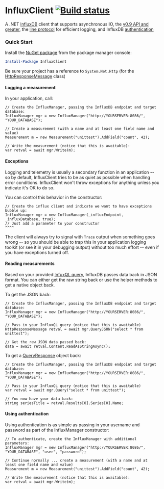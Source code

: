 # InfluxClient [![Build status](https://ci.appveyor.com/api/projects/status/kab7aiacy0vjv1sr?svg=true)](https://ci.appveyor.com/project/danesparza/influxclient)
A .NET [InfluxDB](https://influxdb.com/) client that supports asynchronous IO, the [v0.9 API and greater](https://influxdb.com/docs/v0.9/introduction/overview.html), the [line protocol](https://influxdb.com/docs/v0.9/write_protocols/line.html) for efficient logging, and InfluxDB [authentication](https://influxdb.com/docs/v0.9/administration/authentication_and_authorization.html)

### Quick Start
Install the [NuGet package](https://www.nuget.org/packages/InfluxClient/) from the package manager console:

```powershell
Install-Package InfluxClient
```

Be sure your project has a reference to `System.Net.Http` (for the [HttpResponseMessage](https://msdn.microsoft.com/en-us/library/system.net.http.httpresponsemessage(v=vs.118).aspx) class)

#### Logging a measurement
In your application, call:

```CSharp
// Create the InfluxManager, passing the InfluxDB endpoint and target database:
InfluxManager mgr = new InfluxManager("http://YOURSERVER:8086/", "YOUR_DATABASE");

// Create a measurement (with a name and at least one field name and value)
Measurement m = new Measurement("unittest").AddField("count", 42);

// Write the measurement (notice that this is awaitable):
var retval = await mgr.Write(m);
```

#### Exceptions
Logging and telemetry is usually a secondary function in an application -- so by default, InfluxClient tries to be as quiet as possible when handling error conditions.  InfluxClient won't throw exceptions for anything unless you indicate it's OK to do so. 

You can control this behavior in the constructor:

```CSharp
// Create the influx client and indicate we want to have exceptions bubble up:
InfluxManager mgr = new InfluxManager(_influxEndpoint, _influxDatabase, true);
// Just add a parameter to your constructor                             ^^^^
```

The client will always try to signal with `Trace` output when something goes wrong -- so you should be able to trap this in your application logging toolkit (or see it in your debugging output) without too much effort -- even if you have exceptions turned off.

#### Reading measurements
Based on your provided [InfuxQL query](https://influxdb.com/docs/v0.9/query_language/data_exploration.html), InfluxDB passes data back in JSON format.  You can either get the raw string back or use the helper methods to get a native object back.  

To get the JSON back:

```CSharp
// Create the InfluxManager, passing the InfluxDB endpoint and target database:
InfluxManager mgr = new InfluxManager("http://YOURSERVER:8086/", "YOUR_DATABASE");

// Pass in your InfluxQL query (notice that this is awaitable)
HttpResponseMessage retval = await mgr.QueryJSON("select * from unittest");

// Get the raw JSON data passed back:
data = await retval.Content.ReadAsStringAsync();
```

To get a [QueryResponse](https://github.com/danesparza/InfluxClient/blob/master/InfluxClient/QueryResponse.cs) object back:

```CSharp
// Create the InfluxManager, passing the InfluxDB endpoint and target database:
InfluxManager mgr = new InfluxManager("http://YOURSERVER:8086/", "YOUR_DATABASE");

// Pass in your InfluxQL query (notice that this is awaitable)
var retval = await mgr.Query("select * from unittest");

// You now have your data back:
string seriesTitle = retval.Results[0].Series[0].Name;
```

#### Using authentication
Using authentication is as simple as passing in your username and password as part of the InfluxManager constructor:

```CSharp
// To authenticate, create the InfluxManager with additional parameters:
InfluxManager mgr = new InfluxManager("http://YOURSERVER:8086/", "YOUR_DATABASE", "user", "password");

// Continue normally ... create a measurement (with a name and at least one field name and value)
Measurement m = new Measurement("unittest").AddField("count", 42);

// Write the measurement (notice that this is awaitable):
var retval = await mgr.Write(m);
```
